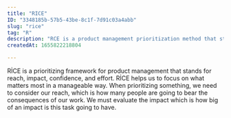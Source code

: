 ```yaml
---
title: "RICE"
ID: "3348185b-57b5-43be-8c1f-7d91c03a4abb"
slug: "rice"
tag: "R"
description: "RCE is a product management prioritization method that stands for reach, impact, confidence, and effort."
createdAt: 1655822218804

---
```

RİCE is a prioritizing framework for product management that stands for reach, impact, confidence, and effort. RİCE helps us to focus on what matters most in a manageable way. When prioritizing something, we need to consider our reach, which is how many people are going to bear the consequences of our work. We must evaluate the impact which is how big of an impact is this task going to have. 